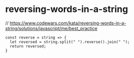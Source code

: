 # reversing-words-in-a-string
// https://www.codewars.com/kata/reversing-words-in-a-string/solutions/javascript/me/best_practice


```
const reverse = string => {
  let reversed = string.split(" ").reverse().join(" ");
  return reversed;
}
```
